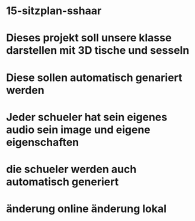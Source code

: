 # 15-sitzplan-sshaar
# Dieses projekt soll unsere klasse darstellen mit 3D tische und sesseln
# Diese sollen automatisch genariert werden 
# Jeder schueler hat sein eigenes audio sein image und eigene eigenschaften 
# die schueler werden auch automatisch generiert  
# änderung online änderung lokal
